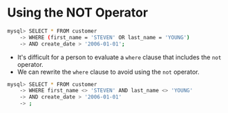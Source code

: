 # Using the NOT Operator

```bash
mysql> SELECT * FROM customer
    -> WHERE (first_name = 'STEVEN' OR last_name = 'YOUNG')
    -> AND create_date > '2006-01-01';
```

- It's difficult for a person to evaluate a `where` clause that includes the `not` operator.
- We can rewrite the `where` clause to avoid using the `not` operator.

```bash
mysql> SELECT * FROM customer
    -> WHERE first_name <> 'STEVEN' AND last_name <> 'YOUNG'
    -> AND create_date > '2006-01-01'
    -> ;
```

